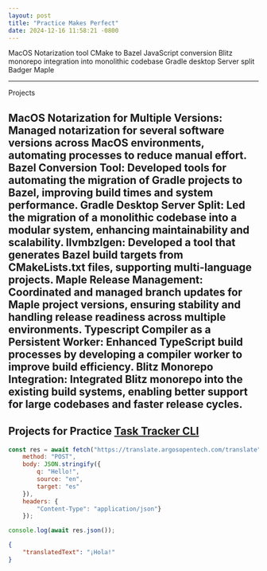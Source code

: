 ```yaml
---
layout: post
title: "Practice Makes Perfect"
date: 2024-12-16 11:58:21 -0800
---
```

MacOS Notarization tool
CMake to Bazel JavaScript conversion
Blitz monorepo integration into monolithic codebase
Gradle desktop Server split
Badger
Maple

---

Projects

MacOS Notarization for Multiple Versions: Managed notarization for several software versions across MacOS environments, automating processes to reduce manual effort.
Bazel Conversion Tool: Developed tools for automating the migration of Gradle projects to Bazel, improving build times and system performance.
Gradle Desktop Server Split: Led the migration of a monolithic codebase into a modular system, enhancing maintainability and scalability.
llvmbzlgen: Developed a tool that generates Bazel build targets from CMakeLists.txt files, supporting multi-language projects.
Maple Release Management: Coordinated and managed branch updates for Maple project versions, ensuring stability and handling release readiness across multiple environments.
Typescript Compiler as a Persistent Worker: Enhanced TypeScript build processes by developing a compiler worker to improve build efficiency.
Blitz Monorepo Integration: Integrated Blitz monorepo into the existing build systems, enabling better support for large codebases and faster release cycles.
---
Projects for Practice
[Task Tracker CLI](https://roadmap.sh/projects/task-tracker/solutions?u=66f5c22ec45e253cb0b45e4b)
------
```javascript
const res = await fetch("https://translate.argosopentech.com/translate", {
	method: "POST",
	body: JSON.stringify({
		q: "Hello!",
		source: "en",
		target: "es"
	}),
	headers: {
		"Content-Type": "application/json"}
	});

console.log(await res.json());
```
```json
{
    "translatedText": "¡Hola!"
}
```
